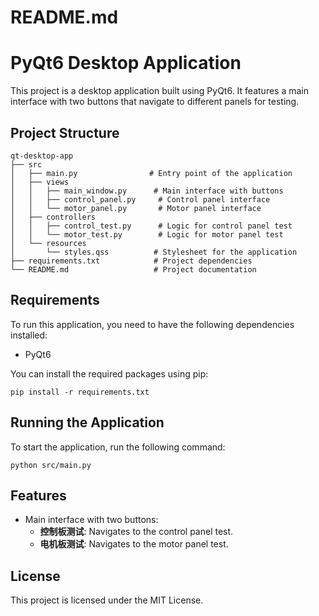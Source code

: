 # README.md

# PyQt6 Desktop Application

This project is a desktop application built using PyQt6. It features a main interface with two buttons that navigate to different panels for testing.

## Project Structure

```
qt-desktop-app
├── src
│   ├── main.py                # Entry point of the application
│   ├── views
│   │   ├── main_window.py      # Main interface with buttons
│   │   ├── control_panel.py     # Control panel interface
│   │   └── motor_panel.py       # Motor panel interface
│   ├── controllers
│   │   ├── control_test.py      # Logic for control panel test
│   │   └── motor_test.py        # Logic for motor panel test
│   └── resources
│       └── styles.qss          # Stylesheet for the application
├── requirements.txt            # Project dependencies
└── README.md                   # Project documentation
```

## Requirements

To run this application, you need to have the following dependencies installed:

- PyQt6

You can install the required packages using pip:

```
pip install -r requirements.txt
```

## Running the Application

To start the application, run the following command:

```
python src/main.py
```

## Features

- Main interface with two buttons:
  - **控制板测试**: Navigates to the control panel test.
  - **电机板测试**: Navigates to the motor panel test.

## License

This project is licensed under the MIT License.